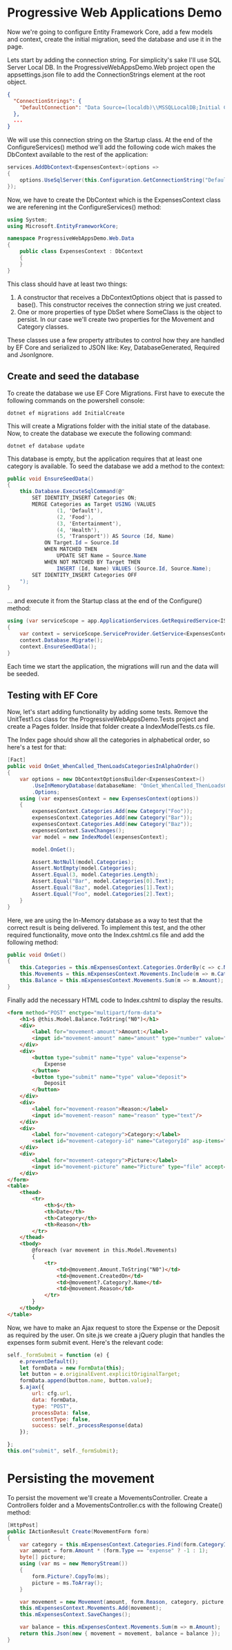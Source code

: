 # Progressive Web Applications Demo
Now we're going to configure Entity Framework Core, add a few models and context, create the initial migration, seed the database and use it in the page.

Lets start by adding the connection string. For simplicity's sake I'll use SQL Server Local DB. In the ProgressiveWebAppsDemo.Web project open the appsettings.json file to add the ConnectionStrings element at the root object.

```json
{
  "ConnectionStrings": {
    "DefaultConnection": "Data Source=(localdb)\\MSSQLLocalDB;Initial Catalog=ProgressiveWebAppsDemo;Integrated Security=True"
  },
  ...
}
```

We will use this connection string on the Startup class. At the end of the ConfigureServices() method we'll add the following code wich makes the DbContext available to the rest of the application:

```csharp
services.AddDbContext<ExpensesContext>(options =>
{
    options.UseSqlServer(this.Configuration.GetConnectionString("DefaultConnection"));
});
```

Now, we have to create the DbContext which is the ExpensesContext class we are referening int the ConfigureServices() method:

```csharp
using System;
using Microsoft.EntityFrameworkCore;

namespace ProgressiveWebAppsDemo.Web.Data
{
    public class ExpensesContext : DbContext
    {
    }
}
```

This class should have at least two things:
1. A constructor that receives a DbContextOptions<ExpensesContext> object that is passed to base(). This constructor receives the connection string we just created.
2. One or more properties of type DbSet<SomeClass> where SomeClass is the object to persist. In our case we'll create two properties for the Movement and Category classes.

These classes use a few property attributes to control how they are handled by EF Core and serialized to JSON like: Key, DatabaseGenerated, Required and JsonIgnore.

## Create and seed the database
To create the database we use EF Core Migrations. First have to execute the following commands on the powershell console:
```
dotnet ef migrations add InitialCreate
```

This will create a Migrations folder with the initial state of the database. Now, to create the database we execute the following command:
```
dotnet ef database update
```

This database is empty, but the application requires that at least one category is available. To seed the database we add a method to the context:
```csharp
public void EnsureSeedData()
{
    this.Database.ExecuteSqlCommand(@"
        SET IDENTITY_INSERT Categories ON;
        MERGE Categories as Target USING (VALUES 
                (1, 'Default'),
                (2, 'Food'),
                (3, 'Entertainment'),
                (4, 'Health'),
                (5, 'Transport')) AS Source (Id, Name)
            ON Target.Id = Source.Id
            WHEN MATCHED THEN
                UPDATE SET Name = Source.Name
            WHEN NOT MATCHED BY Target THEN
                INSERT (Id, Name) VALUES (Source.Id, Source.Name);
        SET IDENTITY_INSERT Categories OFF
    ");
}
```

... and execute it from the Startup class at the end of the Configure() method:
```csharp
using (var serviceScope = app.ApplicationServices.GetRequiredService<IServiceScopeFactory>().CreateScope())
{
    var context = serviceScope.ServiceProvider.GetService<ExpensesContext>();
    context.Database.Migrate();
    context.EnsureSeedData();
}
```

Each time we start the application, the migrations will run and the data will be seeded.

## Testing with EF Core
Now, let's start adding functionality by adding some tests. Remove the UnitTest1.cs class for the ProgressiveWebAppsDemo.Tests project and create a Pages folder. Inside that folder create a IndexModelTests.cs file.

The Index page should show all the categories in alphabetical order, so here's a test for that:
```csharp
[Fact]
public void OnGet_WhenCalled_ThenLoadsCategoriesInAlphaOrder()
{
    var options = new DbContextOptionsBuilder<ExpensesContext>()
        .UseInMemoryDatabase(databaseName: "OnGet_WhenCalled_ThenLoadsCategoriesInAlphaOrder")
        .Options;
    using (var expensesContext = new ExpensesContext(options))
    {
        expensesContext.Categories.Add(new Category("Foo"));
        expensesContext.Categories.Add(new Category("Bar"));
        expensesContext.Categories.Add(new Category("Baz"));
        expensesContext.SaveChanges();
        var model = new IndexModel(expensesContext);

        model.OnGet();

        Assert.NotNull(model.Categories);
        Assert.NotEmpty(model.Categories);
        Assert.Equal(3, model.Categories.Length);
        Assert.Equal("Bar", model.Categories[0].Text);
        Assert.Equal("Baz", model.Categories[1].Text);
        Assert.Equal("Foo", model.Categories[2].Text);
    }
}
```

Here, we are using the In-Memory database as a way to test that the correct result is being delivered. To implement this test, and the other required functionality, move onto the Index.cshtml.cs file and add the following method:

```csharp
public void OnGet()
{
    this.Categories = this.mExpensesContext.Categories.OrderBy(c => c.Name).Select(c => new SelectListItem { Text = c.Name, Value = c.Id.ToString() }).ToArray();
    this.Movements = this.mExpensesContext.Movements.Include(m => m.Category).OrderByDescending(m => m.CreatedOn).Take(PageSize).ToArray();
    this.Balance = this.mExpensesContext.Movements.Sum(m => m.Amount);
}
```

Finally add the necessary HTML code to Index.cshtml to display the results.

```html
<form method="POST" enctype="multipart/form-data">
    <h1>$ @this.Model.Balance.ToString("N0")</h1>
    <div>
        <label for="movement-amount">Amount:</label>
        <input id="movement-amount" name="amount" type="number" value="0"/>
    </div>
    <div>
        <button type="submit" name="type" value="expense">
            Expense
        </button>
        <button type="submit" name="type" value="deposit">
            Deposit
        </button>
    </div>
    <div>
        <label for="movement-reason">Reason:</label>
        <input id="movement-reason" name="reason" type="text"/>
    </div>
    <div>
        <label for="movement-category">Category:</label>
        <select id="movement-category-id" name="CategoryId" asp-items="Model.Categories" id="movement-category"></select>
    </div>
    <div>
        <label for="movement-category">Picture:</label>
        <input id="movement-picture" name="Picture" type="file" accept="image/*;capture=camera"/>
    </div>
</form>
<table>
    <thead>
        <tr>
            <th>$</th>
            <th>Date</th>
            <th>Category</th>
            <th>Reason</th>
        </tr>
    </thead>
    <tbody>
        @foreach (var movement in this.Model.Movements)
        {
            <tr>
                <td>@movement.Amount.ToString("N0")</td>
                <td>@movement.CreatedOn</td>
                <td>@movement?.Category?.Name</td>
                <td>@movement.Reason</td>
            </tr>
        }
    </tbody>
</table>
```
Now, we have to make an Ajax request to store the Expense or the Deposit as required by the user. On site.js we create a jQuery plugin that handles the expenses form submit event. Here's the relevant code:

```javascript
self._formSubmit = function (e) {
    e.preventDefault();
    let formData = new FormData(this);
    let button = e.originalEvent.explicitOriginalTarget;
    formData.append(button.name, button.value);
    $.ajax({
        url: cfg.url,
        data: formData,
        type: "POST",
        processData: false,
        contentType: false,
        success: self._processResponse(data)
    });

};
this.on("submit", self._formSubmit);
```

# Persisting the movement
To persist the movement we'll create a MovementsController. Create a Controllers folder and a MovementsController.cs with the following Create() method:
```csharp
[HttpPost]
public IActionResult Create(MovementForm form)
{
    var category = this.mExpensesContext.Categories.Find(form.CategoryId);
    var amount = form.Amount * (form.Type == "expense" ? -1 : 1);
    byte[] picture;
    using (var ms = new MemoryStream())
    {
        form.Picture?.CopyTo(ms);
        picture = ms.ToArray();
    }

    var movement = new Movement(amount, form.Reason, category, picture, form.CreatedOn);
    this.mExpensesContext.Movements.Add(movement);
    this.mExpensesContext.SaveChanges();

    var balance = this.mExpensesContext.Movements.Sum(m => m.Amount);
    return this.Json(new { movement = movement, balance = balance });
}
```
